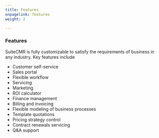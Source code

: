 ```yaml
---
title: Features
onpagelink: features
weight: 2

---
```


### Features

SuiteCMR is fully customizable to satisfy the requirements of business in any industry. Key features include

- Customer self-service
- Sales portal
- Flexible workflow
- Servicing
- Marketing
- ROI calculator
- Finance management
- Billing and invoicing
- Flexible modeling of business processes
- Template quotations
- Pricing strategy control
- Contract renewals servicing
- Q&amp;A support